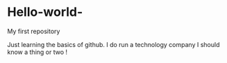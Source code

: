 # Hello-world-
My first repository 

Just learning the basics of github. I do run a technology company I should know a thing or two ! 
